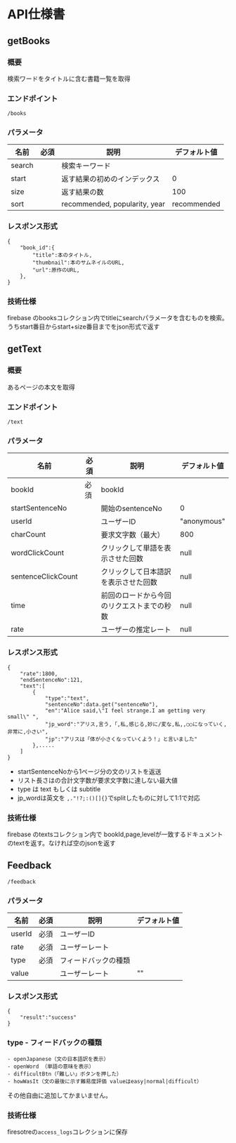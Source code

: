 # API仕様書

## getBooks
### 概要
検索ワードをタイトルに含む書籍一覧を取得
### エンドポイント
```
/books
```
### パラメータ
| 名前 | 必須 | 説明 |デフォルト値|
|------|------|------|------------|
|search|      | 検索キーワード||
|start |      | 返す結果の初めのインデックス|0|
|size  |      | 返す結果の数 |100|
|sort  |      | recommended, popularity, year |recommended|
### レスポンス形式
```
{
    "book_id":{
        "title":本のタイトル,
        "thumbnail":本のサムネイルのURL,
        "url":原作のURL,
    },
}
```
### 技術仕様
firebase のbooksコレクション内でtitleにsearchパラメータを含むものを検索。うちstart番目からstart+size番目までをjson形式で返す


## getText
### 概要
あるページの本文を取得
### エンドポイント
```
/text
```
### パラメータ
| 名前 | 必須 | 説明 |デフォルト値|
|------|------|------|------------|
|bookId| 必須 | bookId||
|startSentenceNo|    | 開始のsentenceNo|0|
|userId|  |ユーザーID|"anonymous"|
|charCount||要求文字数（最大）|800|
|wordClickCount||クリックして単語を表示させた回数|null|
|sentenceClickCount||クリックして日本語訳を表示させた回数|null|
|time||前回のロードから今回のリクエストまでの秒数|null|
|rate||ユーザーの推定レート|null|

### レスポンス形式
```
{
    "rate":1800,
    "endSentenceNo":121,
    "text":[
        {
            "type":"text",
            "sentenceNo":data.get("sentenceNo"),
            "en":"Alice said,\"I feel strange.I am getting very small\" ",
            "jp_word":"アリス,言う,「,私,感じる,妙に/変な,私,,○○になっていく,非常に,小さい",
            "jp":"アリスは「体が小さくなっていくよう！」と言いました"
        },.....
    ]
}
```

- startSentenceNoから1ページ分の文のリストを返送
- リスト長さはの合計文字数が要求文字数に達しない最大値
- type は text もしくは subtitle
- jp_wordは英文を ```,."!?;:()[]{}```でsplitしたものに対して1:1で対応
### 技術仕様
firebase のtextsコレクション内で bookId,page,levelが一致するドキュメントのtextを返す。なければ空のjsonを返す


## Feedback
```
/feedback
```

### パラメータ
| 名前 | 必須 | 説明 |デフォルト値|
|------|------|------|------------|
|userId|必須| ユーザーID||
|rate|必須| ユーザーレート||
|type|必須| フィードバックの種類||
|value|| ユーザーレート|""|
### レスポンス形式
```
{
    "result":"success"
}
```

### type - フィードバックの種類
```
- openJapanese（文の日本語訳を表示）
- openWord （単語の意味を表示）
- difficultBtn（「難しい」ボタンを押した）
- howWasIt（文の最後に示す難易度評価 valueはeasy|normal|difficult）
```
その他自由に追加してかまいません。

### 技術仕様
firesotreの```access_logs```コレクションに保存

